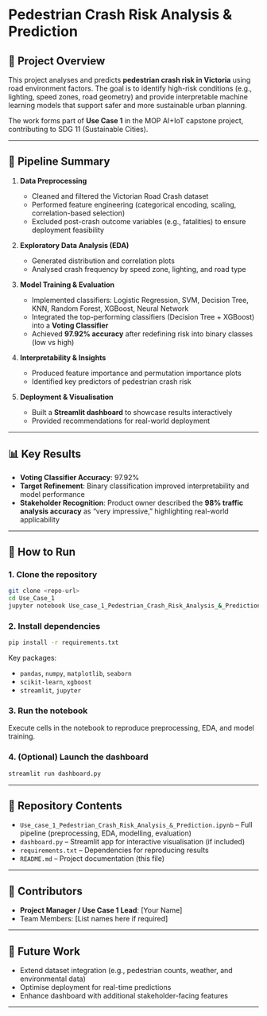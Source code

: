 # Pedestrian Crash Risk Analysis & Prediction

## 📌 Project Overview

This project analyses and predicts **pedestrian crash risk in Victoria** using road environment factors. The goal is to identify high-risk conditions (e.g., lighting, speed zones, road geometry) and provide interpretable machine learning models that support safer and more sustainable urban planning.

The work forms part of **Use Case 1** in the MOP AI+IoT capstone project, contributing to SDG 11 (Sustainable Cities).

---

## 🔧 Pipeline Summary

1. **Data Preprocessing**

   * Cleaned and filtered the Victorian Road Crash dataset
   * Performed feature engineering (categorical encoding, scaling, correlation-based selection)
   * Excluded post-crash outcome variables (e.g., fatalities) to ensure deployment feasibility

2. **Exploratory Data Analysis (EDA)**

   * Generated distribution and correlation plots
   * Analysed crash frequency by speed zone, lighting, and road type

3. **Model Training & Evaluation**

   * Implemented classifiers: Logistic Regression, SVM, Decision Tree, KNN, Random Forest, XGBoost, Neural Network
   * Integrated the top-performing classifiers (Decision Tree + XGBoost) into a **Voting Classifier**
   * Achieved **97.92% accuracy** after redefining risk into binary classes (low vs high)

4. **Interpretability & Insights**

   * Produced feature importance and permutation importance plots
   * Identified key predictors of pedestrian crash risk

5. **Deployment & Visualisation**

   * Built a **Streamlit dashboard** to showcase results interactively
   * Provided recommendations for real-world deployment

---

## 📊 Key Results

* **Voting Classifier Accuracy**: 97.92%
* **Target Refinement**: Binary classification improved interpretability and model performance
* **Stakeholder Recognition**: Product owner described the **98% traffic analysis accuracy** as “very impressive,” highlighting real-world applicability

---

## 🚀 How to Run

### 1. Clone the repository

```bash
git clone <repo-url>
cd Use_Case_1
jupyter notebook Use_case_1_Pedestrian_Crash_Risk_Analysis_&_Prediction.ipynb
```

### 2. Install dependencies

```bash
pip install -r requirements.txt
```

Key packages:

* `pandas`, `numpy`, `matplotlib`, `seaborn`
* `scikit-learn`, `xgboost`
* `streamlit`, `jupyter`

### 3. Run the notebook

Execute cells in the notebook to reproduce preprocessing, EDA, and model training.

### 4. (Optional) Launch the dashboard

```bash
streamlit run dashboard.py
```

---

## 📂 Repository Contents

* `Use_case_1_Pedestrian_Crash_Risk_Analysis_&_Prediction.ipynb` – Full pipeline (preprocessing, EDA, modelling, evaluation)
* `dashboard.py` – Streamlit app for interactive visualisation (if included)
* `requirements.txt` – Dependencies for reproducing results
* `README.md` – Project documentation (this file)

---

## 👥 Contributors

* **Project Manager / Use Case 1 Lead**: \[Your Name]
* Team Members: \[List names here if required]

---

## 📌 Future Work

* Extend dataset integration (e.g., pedestrian counts, weather, and environmental data)
* Optimise deployment for real-time predictions
* Enhance dashboard with additional stakeholder-facing features

---

